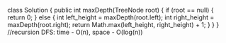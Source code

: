 class Solution {
public int maxDepth(TreeNode root) {
if (root == null) {
return 0;
} else {
int left_height = maxDepth(root.left);
int right_height = maxDepth(root.right);
return Math.max(left_height, right_height) + 1;
}
}
}
//recursion DFS: time - O(n), space - O(log(n))